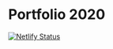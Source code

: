 # Portfolio 2020

[![Netlify Status](https://api.netlify.com/api/v1/badges/ba47cb9d-d568-4e23-8b04-b31321d4ee09/deploy-status)](https://app.netlify.com/sites/jessevermeulen/deploys)